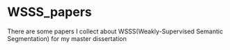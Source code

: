 # WSSS_papers
There are some papers I collect about WSSS(Weakly-Supervised Semantic Segmentation) for my master dissertation

